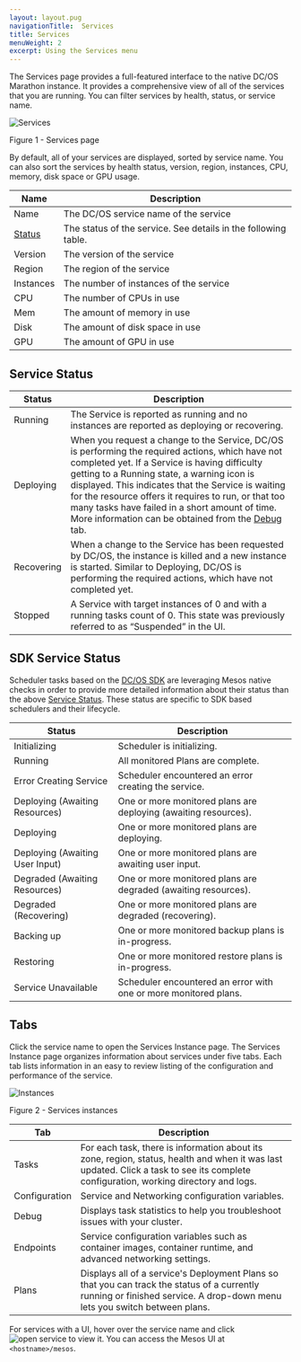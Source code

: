 ```yaml
---
layout: layout.pug
navigationTitle:  Services
title: Services
menuWeight: 2
excerpt: Using the Services menu
---
```


The Services page provides a full-featured interface to the native DC/OS Marathon instance. It provides a comprehensive view of all of the services that you are running. You can filter services by health, status, or service name.

![Services](/1.13/img/services-ee.png)

Figure 1 - Services page

By default, all of your services are displayed, sorted by service name. You can also sort the services by health status, version, region, instances, CPU, memory, disk space or GPU usage.

| Name | Description |
|----------------|------------------|
| Name | The DC/OS service name of the service |
| [Status](#service-status) | The status of the service. See details in the following table.|
| Version | The version of the service |
| Region | The region of the service |
| Instances | The number of instances of the service|
| CPU | The number of CPUs in use |
| Mem | The amount of memory in use |
| Disk | The amount of disk space in use |
| GPU | The amount of GPU in use |

## Service Status

| Status | Description |
|----------|----------------|
| Running | The Service is reported as running and no instances are reported as deploying or recovering. |
| Deploying | When you request a change to the Service, DC/OS is performing the required actions, which have not completed yet. If a Service is having difficulty getting to a Running state, a warning icon is displayed. This indicates that the Service is waiting for the resource offers it requires to run, or that too many tasks have failed in a short amount of time. More information can be obtained from the [Debug](#debug) tab. |
| Recovering| When a change to the Service has been requested by DC/OS, the instance is killed and a new instance is started. Similar to Deploying, DC/OS is performing the required actions, which have not completed yet. |
| Stopped | A Service with target instances of 0 and with a running tasks count of 0. This state was previously referred to as “Suspended” in the UI. |

## SDK Service Status

Scheduler tasks based on the [DC/OS SDK](https://mesosphere.github.io/dcos-commons/) are leveraging Mesos native checks in order to provide more detailed information about their status than the above [Service Status](#service-status). These status are specific to SDK based schedulers and their lifecycle.

| Status | Description |
|----------|----------------|
| Initializing | Scheduler is initializing. |
| Running | All monitored Plans are complete. |
| Error Creating Service | Scheduler encountered an error creating the service. |
| Deploying (Awaiting Resources) | One or more monitored plans are deploying (awaiting resources). |
| Deploying | One or more monitored plans are deploying. |
| Deploying (Awaiting User Input) | One or more monitored plans are awaiting user input. |
| Degraded (Awaiting Resources) | One or more monitored plans are degraded (awaiting resources). |
| Degraded (Recovering) | One or more monitored plans are degraded (recovering). |
| Backing up | One or more monitored backup plans is in-progress. |
| Restoring | One or more monitored restore plans is in-progress. |
| Service Unavailable | Scheduler encountered an error with one or more monitored plans. |

## Tabs

Click the service name to open the Services Instance page. The Services Instance page organizes information about services under five tabs. Each tab lists information in an easy to review listing of the configuration and performance of the service.

![Instances](/1.13/img/services-instances-panel.png)

Figure 2 - Services instances 



| Tab | Description |
|------------------|----------------|
| Tasks | For each task, there is information about its zone, region, status, health and when it was last updated. Click a task to see its complete configuration, working directory and logs.  |
| Configuration |  Service and Networking configuration variables. |
| <a name="debug"></a>Debug |  Displays task statistics to help you troubleshoot issues with your cluster. |
| Endpoints |  Service configuration variables such as container images, container runtime, and advanced networking settings. |
| Plans | Displays all of a service's Deployment Plans so that you can track the status of a currently running or finished service. A drop-down menu lets you switch between plans. |

For services with a UI, hover over the service name and click ![open service](/1.13/img/open-service.png) to view it. You can access the Mesos UI at `<hostname>/mesos`.

